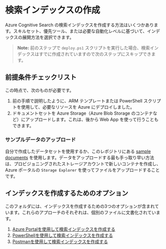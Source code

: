 # 検索インデックスの作成

Azure Cognitive Search の検索インデックスを作成する方法はいくつかあります。スキルセット、優先ツール、または必要な自動化レベルに基づいて、インデックスの展開方法を選択できます。

>**Note:** 前のステップで `deploy.ps1` スクリプトを実行した場合、検索インデックスはすでに作成されていますので次のステップにスキップできます。

## 前提条件チェックリスト

この時点で、次のものが必要です。

1. 前の手順で説明したように、ARM テンプレートまたは PowerShell スクリプトを使用して、必要なリソースを Azure にデプロイしました。
2. ドキュメントセットを Azure Storage（Azure Blob Storage のコンテナなど）にアップロードします。これは、後から Web App を使って行うこともできます。

### サンプルデータのアップロード

自分で作成したデータセットを使用するか、このレポジトリにある [sample documents](../sample_documents/) を使用します。データをアップロードする最も手っ取り早い方法は、プロビジョニングされたストレージアカウントで新しいコンテナを作成し、Azure ポータルの `Storage Explorer` を使ってファイルをアップロードすることです。


## インデックスを作成するためのオプション

このフォルダには、インデックスを作成するための3つのオプションが含まれています。これらのアプローチのそれぞれは、個別のファイルに文書化されています。

1. [Azure Portalを使用して検索インデックスを作成する](./Create-Index-AzurePortal.md)
2. [PowerShellを使用して検索インデックスを作成する](./Create-Index-PowerShell.md)
3. [Postmanを使用して検索インデックスを作成する](./Create-Index-Postman.md)